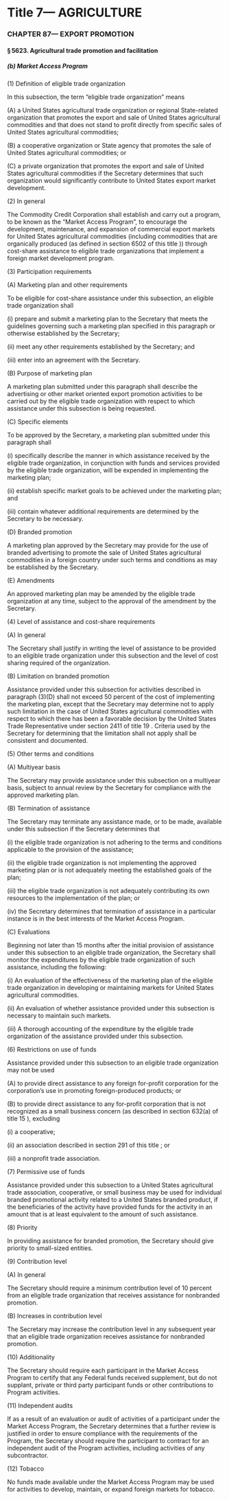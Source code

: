 
# Title 7— AGRICULTURE
### CHAPTER 87— EXPORT PROMOTION
#### § 5623. Agricultural trade promotion and facilitation
##### (b) Market Access Program

(1) Definition of eligible trade organization

In this subsection, the term “eligible trade organization” means

(A) a United States agricultural trade organization or regional State-related organization that promotes the export and sale of United States agricultural commodities and that does not stand to profit directly from specific sales of United States agricultural commodities;

(B) a cooperative organization or State agency that promotes the sale of United States agricultural commodities; or

(C) a private organization that promotes the export and sale of United States agricultural commodities if the Secretary determines that such organization would significantly contribute to United States export market development.

(2) In general

The Commodity Credit Corporation shall establish and carry out a program, to be known as the “Market Access Program”, to encourage the development, maintenance, and expansion of commercial export markets for United States agricultural commodities (including commodities that are organically produced (as defined in section 6502 of this title )) through cost-share assistance to eligible trade organizations that implement a foreign market development program.

(3) Participation requirements

(A) Marketing plan and other requirements

To be eligible for cost-share assistance under this subsection, an eligible trade organization shall

(i) prepare and submit a marketing plan to the Secretary that meets the guidelines governing such a marketing plan specified in this paragraph or otherwise established by the Secretary;

(ii) meet any other requirements established by the Secretary; and

(iii) enter into an agreement with the Secretary.

(B) Purpose of marketing plan

A marketing plan submitted under this paragraph shall describe the advertising or other market oriented export promotion activities to be carried out by the eligible trade organization with respect to which assistance under this subsection is being requested.

(C) Specific elements

To be approved by the Secretary, a marketing plan submitted under this paragraph shall

(i) specifically describe the manner in which assistance received by the eligible trade organization, in conjunction with funds and services provided by the eligible trade organization, will be expended in implementing the marketing plan;

(ii) establish specific market goals to be achieved under the marketing plan; and

(iii) contain whatever additional requirements are determined by the Secretary to be necessary.

(D) Branded promotion

A marketing plan approved by the Secretary may provide for the use of branded advertising to promote the sale of United States agricultural commodities in a foreign country under such terms and conditions as may be established by the Secretary.

(E) Amendments

An approved marketing plan may be amended by the eligible trade organization at any time, subject to the approval of the amendment by the Secretary.

(4) Level of assistance and cost-share requirements

(A) In general

The Secretary shall justify in writing the level of assistance to be provided to an eligible trade organization under this subsection and the level of cost sharing required of the organization.

(B) Limitation on branded promotion

Assistance provided under this subsection for activities described in paragraph (3)(D) shall not exceed 50 percent of the cost of implementing the marketing plan, except that the Secretary may determine not to apply such limitation in the case of United States agricultural commodities with respect to which there has been a favorable decision by the United States Trade Representative under section 2411 of title 19 . Criteria used by the Secretary for determining that the limitation shall not apply shall be consistent and documented.

(5) Other terms and conditions

(A) Multiyear basis

The Secretary may provide assistance under this subsection on a multiyear basis, subject to annual review by the Secretary for compliance with the approved marketing plan.

(B) Termination of assistance

The Secretary may terminate any assistance made, or to be made, available under this subsection if the Secretary determines that

(i) the eligible trade organization is not adhering to the terms and conditions applicable to the provision of the assistance;

(ii) the eligible trade organization is not implementing the approved marketing plan or is not adequately meeting the established goals of the plan;

(iii) the eligible trade organization is not adequately contributing its own resources to the implementation of the plan; or

(iv) the Secretary determines that termination of assistance in a particular instance is in the best interests of the Market Access Program.

(C) Evaluations

Beginning not later than 15 months after the initial provision of assistance under this subsection to an eligible trade organization, the Secretary shall monitor the expenditures by the eligible trade organization of such assistance, including the following:

(i) An evaluation of the effectiveness of the marketing plan of the eligible trade organization in developing or maintaining markets for United States agricultural commodities.

(ii) An evaluation of whether assistance provided under this subsection is necessary to maintain such markets.

(iii) A thorough accounting of the expenditure by the eligible trade organization of the assistance provided under this subsection.

(6) Restrictions on use of funds

Assistance provided under this subsection to an eligible trade organization may not be used

(A) to provide direct assistance to any foreign for-profit corporation for the corporation’s use in promoting foreign-produced products; or

(B) to provide direct assistance to any for-profit corporation that is not recognized as a small business concern (as described in section 632(a) of title 15 ), excluding

(i) a cooperative;

(ii) an association described in section 291 of this title ; or

(iii) a nonprofit trade association.

(7) Permissive use of funds

Assistance provided under this subsection to a United States agricultural trade association, cooperative, or small business may be used for individual branded promotional activity related to a United States branded product, if the beneficiaries of the activity have provided funds for the activity in an amount that is at least equivalent to the amount of such assistance.

(8) Priority

In providing assistance for branded promotion, the Secretary should give priority to small-sized entities.

(9) Contribution level

(A) In general

The Secretary should require a minimum contribution level of 10 percent from an eligible trade organization that receives assistance for nonbranded promotion.

(B) Increases in contribution level

The Secretary may increase the contribution level in any subsequent year that an eligible trade organization receives assistance for nonbranded promotion.

(10) Additionality

The Secretary should require each participant in the Market Access Program to certify that any Federal funds received supplement, but do not supplant, private or third party participant funds or other contributions to Program activities.

(11) Independent audits

If as a result of an evaluation or audit of activities of a participant under the Market Access Program, the Secretary determines that a further review is justified in order to ensure compliance with the requirements of the Program, the Secretary should require the participant to contract for an independent audit of the Program activities, including activities of any subcontractor.

(12) Tobacco

No funds made available under the Market Access Program may be used for activities to develop, maintain, or expand foreign markets for tobacco.
